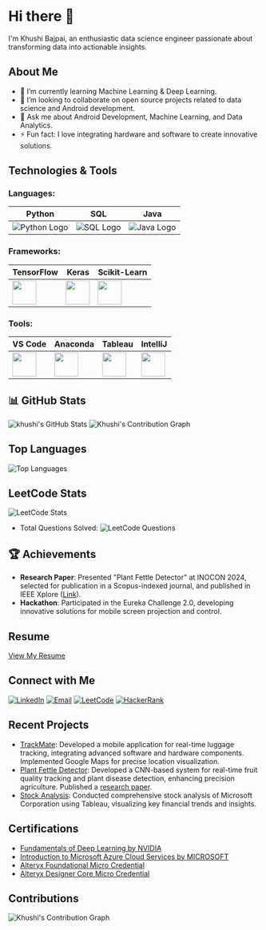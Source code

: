 # Hi there 👋

I'm Khushi Bajpai, an enthusiastic data science engineer passionate about transforming data into actionable insights.

## About Me

- 🌱 I’m currently learning Machine Learning & Deep Learning.
- 👯 I’m looking to collaborate on open source projects related to data science and Android development.
- 💬 Ask me about Android Development, Machine Learning, and Data Analytics.
- ⚡ Fun fact: I love integrating hardware and software to create innovative solutions.

## Technologies & Tools

### Languages:

| Python | SQL | Java |
|---|---|---|
| ![Python Logo](https://img.icons8.com/color/48/000000/python.png) | ![SQL Logo](https://img.icons8.com/color/48/000000/sql.png) | ![Java Logo](https://img.icons8.com/color/48/000000/java-coffee-cup-logo.png) |

### Frameworks:

| TensorFlow | Keras | Scikit-Learn |
|---|---|---|
| <img src="https://img.icons8.com/color/48/000000/tensorflow.png" width="48" height="48"> | <img src="https://upload.wikimedia.org/wikipedia/commons/a/ae/Keras_logo.svg" width="48" height="48"> | <img src="https://upload.wikimedia.org/wikipedia/commons/0/05/Scikit_learn_logo_small.svg" width="48" height="48"> |

### Tools:

| VS Code | Anaconda | Tableau | IntelliJ |
|---|---|---|---|
| <img src="https://img.icons8.com/color/48/000000/visual-studio-code-2019.png" width="48" height="48"> | <img src="https://upload.wikimedia.org/wikipedia/en/c/cd/Anaconda_Logo.png" width="48" height="48"> | <img src="https://img.icons8.com/color/48/000000/tableau-software.png" width="48" height="48"> | <img src="https://img.icons8.com/color/48/000000/intellij-idea.png" width="48" height="48"> |

## 📊 GitHub Stats
![khushi's GitHub Stats](https://github-readme-stats.vercel.app/api?username=KhushiBajpai2003&show_icons=true&count_private=true&theme=radical)
![Khushi's Contribution Graph](https://github-readme-streak-stats.herokuapp.com/?user=KhushiBajpai2003&theme=radical)


## Top Languages
![Top Languages](https://github-readme-stats.vercel.app/api/top-langs/?username=KhushiBajpai2003&layout=compact&theme=dark)

## LeetCode Stats
![LeetCode Stats](https://leetcard.jacoblin.cool/Khushi-Bajpai?ext=heatmap)

- Total Questions Solved: ![LeetCode Questions](https://img.shields.io/badge/dynamic/json?url=https%3A%2F%2Fleetcode-stats-api.herokuapp.com%2FKhushi-Bajpai&query=totalSolved&label=LeetCode%20Questions&style=flat&color=success&logo=leetcode)


## 🏆 Achievements

- **Research Paper**: Presented "Plant Fettle Detector" at INOCON 2024, selected for publication in a Scopus-indexed journal, and published in IEEE Xplore ([Link](https://ieeexplore.ieee.org/abstract/document/10512262/)).
- **Hackathon**: Participated in the Eureka Challenge 2.0, developing innovative solutions for mobile screen projection and control.
  
## Resume
[View My Resume](https://github.com/KhushiBajpai2003/KhushiBajpai2003/blob/main/Khushi%20Bajpai_Resume%202024.pdf)

## Connect with Me
[![LinkedIn](https://img.shields.io/badge/LinkedIn-0A66C2?style=for-the-badge&logo=linkedin&logoColor=white)](https://github.com/KhushiBajpai2003)
[![Email](https://img.shields.io/badge/Email-D14836?style=for-the-badge&logo=gmail&logoColor=white)](mailto:bajpaikv13@gmail.com)
[![LeetCode](https://img.shields.io/badge/LeetCode-FFA116?style=for-the-badge&logo=leetcode&logoColor=white)](https://leetcode.com/u/Khushi-Bajpai/)
[![HackerRank](https://img.shields.io/badge/HackerRank-2EC866?style=for-the-badge&logo=hackerrank&logoColor=white)](https://www.hackerrank.com/profile/bajpaikv)

## Recent Projects
- [TrackMate](https://github.com/KhushiBajpai2003/TrackMate): Developed a mobile application for real-time luggage tracking, integrating advanced software and hardware components. Implemented Google Maps for precise location visualization.
- [Plant Fettle Detector](https://github.com/KhushiBajpai2003/Plant-Fettle-Detector-Website-): Developed a CNN-based system for real-time fruit quality tracking and plant disease detection, enhancing precision agriculture. Published a [research paper](https://scholar.google.co.in/scholar_url?url=https://ieeexplore.ieee.org/abstract/document/10512262/&hl=en&sa=X&ei=0mNgZqS7BPKJ6rQPoaWhkAQ&scisig=AFWwaeam_XDJI12_4F6Jras_vZky&oi=scholarr).
- [Stock Analysis](https://github.com/KhushiBajpai2003/StockAnalysis): Conducted comprehensive stock analysis of Microsoft Corporation using Tableau, visualizing key financial trends and insights.

## Certifications
- [Fundamentals of Deep Learning by NVIDIA](https://courses.nvidia.com/certificates/00a2ce405a844baeabd832697c11d108/)
- [Introduction to Microsoft Azure Cloud Services by MICROSOFT](https://www.coursera.org/account/accomplishments/verify/F8TQJECQWRMT)
- [Alteryx Foundational Micro Credential](https://www.credly.com/earner/earned/badge/63b5eca1-182a-4295-9fe7-71739dd82afb)
- [Alteryx Designer Core Micro Credential](https://www.credly.com/earner/earned/badge/c5bb24dd-3e00-494c-a83d-49804ffec78c)

## Contributions
![Khushi's Contribution Graph](https://github-readme-activity-graph.vercel.app/graph?username=KhushiBajpai2003&theme=react-dark)
